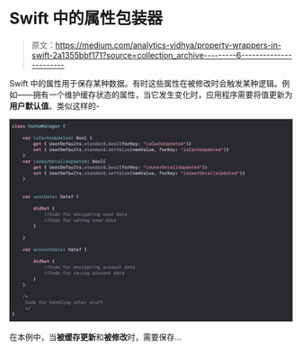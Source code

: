 # Swift 中的属性包装器

> 原文：<https://medium.com/analytics-vidhya/property-wrappers-in-swift-2a1355bbf171?source=collection_archive---------6----------------------->

Swift 中的属性用于保存某种数据。有时这些属性在被修改时会触发某种逻辑。例如——拥有一个维护缓存状态的属性，当它发生变化时，应用程序需要将值更新为**用户默认值**。类似这样的-

![](img/4e5922c3918c2cd31569481c0d0e76e1.png)

在本例中，当**被缓存更新**和**被修改**时，需要保存…